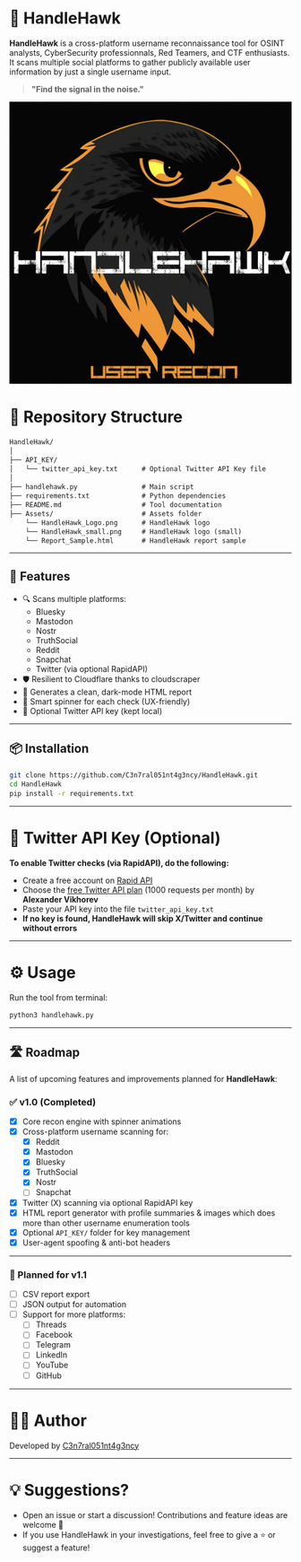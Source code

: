 # 🦅 HandleHawk

**HandleHawk** is a cross-platform username reconnaissance tool for OSINT analysts, CyberSecurity professionnals, Red Teamers, and CTF enthusiasts. 
It scans multiple social platforms to gather publicly available user information by just a single username input.

> **"Find the signal in the noise."**

<p align="center">
  <img src="Assets/HandleHawk_Logo.png" alt="HandleHawk Logo" width="733">
</p>




# 📁 Repository Structure



```
HandleHawk/
│
├── API_KEY/
│   └── twitter_api_key.txt      # Optional Twitter API Key file
│
├── handlehawk.py                # Main script
├── requirements.txt             # Python dependencies
├── README.md                    # Tool documentation
├── Assets/                      # Assets folder
    └── HandleHawk_Logo.png      # HandleHawk logo
    └── HandleHawk_small.png     # HandleHawk logo (small)
    └── Report_Sample.html       # HandleHawk report sample
```

---

## 🚀 Features

- 🔍 Scans multiple platforms:
  - Bluesky
  - Mastodon
  - Nostr
  - TruthSocial
  - Reddit
  - Snapchat
  - Twitter (via optional RapidAPI)
- 🛡️ Resilient to Cloudflare thanks to cloudscraper
- 📄 Generates a clean, dark-mode HTML report
- 🧠 Smart spinner for each check (UX-friendly)
- 🔐 Optional Twitter API key (kept local)

---

## 📦 Installation

```bash
git clone https://github.com/C3n7ral051nt4g3ncy/HandleHawk.git
cd HandleHawk
pip install -r requirements.txt
```

---

# 🔑 Twitter API Key (Optional)

**To enable Twitter checks (via RapidAPI), do the following:**

- Create a free account on [Rapid API](https://rapidapi.com/)
- Choose the [free Twitter API plan](https://rapidapi.com/alexanderxbx/api/twitter-api45) (1000 requests per month) by **Alexander Vikhorev**
- Paste your API key into the file `twitter_api_key.txt`
- **If no key is found, HandleHawk will skip X/Twitter and continue without errors**

---

# ⚙️ Usage
Run the tool from terminal:

```bash
python3 handlehawk.py
```


---
## 🛣️ Roadmap

A list of upcoming features and improvements planned for **HandleHawk**:

### ✅ v1.0 (Completed)
- [x] Core recon engine with spinner animations  
- [x] Cross-platform username scanning for:
  - [x] Reddit  
  - [x] Mastodon  
  - [x] Bluesky  
  - [x] TruthSocial  
  - [x] Nostr
  - [ ] Snapchat  
- [x] Twitter (X) scanning via optional RapidAPI key  
- [x] HTML report generator with profile summaries & images which does more than other username enumeration tools
- [x] Optional `API_KEY/` folder for key management  
- [x] User-agent spoofing & anti-bot headers  

---

### 🧠 Planned for v1.1
  
- [ ] CSV report export  
- [ ] JSON output for automation
- [ ] Support for more platforms:
  - [ ] Threads
  - [ ] Facebook
  - [ ] Telegram  
  - [ ] LinkedIn
  - [ ] YouTube
  - [ ] GitHub

---

# 👨‍💻 Author

Developed by [C3n7ral051nt4g3ncy](https://github.com/C3n7ral051nt4g3ncy)

---

# 💡 Suggestions?

- Open an issue or start a discussion! Contributions and feature ideas are welcome 🦅
- If you use HandleHawk in your investigations, feel free to give a ⭐️ or suggest a feature!























